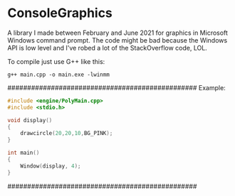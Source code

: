 # ConsoleGraphics
A library I made between February and June 2021 for graphics in Microsoft Windows command prompt.
The code might be bad because the Windows API is low level and I've robed a lot of the StackOverflow code, LOL.

To compile just use G++ like this:
```
g++ main.cpp -o main.exe -lwinmm
```
################################################
Example:

```cpp
#include <engine/PolyMain.cpp>
#include <stdio.h>

void display()
{
	drawcircle(20,20,10,BG_PINK);
}

int main()
{
	Window(display, 4);
}

```
################################################
